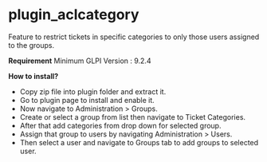 # plugin_aclcategory
Feature to restrict tickets in specific categories to only those users assigned to the groups.

**Requirement**
Minimum GLPI Version : 9.2.4

**How to install?**
* Copy zip file into plugin folder and extract it.
* Go to plugin page to install and enable it.
* Now navigate to Administration > Groups.
* Create or select a group from list then navigate to Ticket Categories.
* After that add categories from drop down for selected group.
* Assign that group to users by navigating Administration > Users.
* Then select a user and navigate to Groups tab to add groups to selected user.
